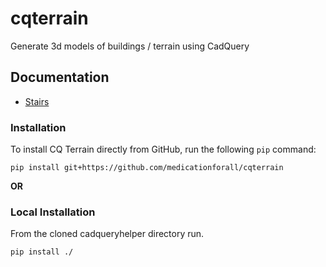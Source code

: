 # cqterrain
Generate 3d models of buildings / terrain using CadQuery

## Documentation
* [Stairs](documentation/stairs.md)


### Installation
To install CQ Terrain directly from GitHub, run the following `pip` command:

	pip install git+https://github.com/medicationforall/cqterrain

**OR**

### Local Installation
From the cloned cadqueryhelper directory run.

	pip install ./
